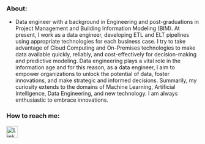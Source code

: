 ### About:
  - Data engineer with a background in Engineering and post-graduations in Project Management and Building Information Modeling (BIM).
  At present, I work as a data engineer, developing ETL and ELT pipelines using appropriate technologies for each business case. I try to take advantage of Cloud Computing and On-Premises technologies to make data available quickly, reliably, and cost-effectively for decision-making and predictive modeling.
  Data engineering plays a vital role in the information age and for this reason, as a data engineer, I aim to empower organizations to unlock the potential of data, foster innovations, and make strategic and informed decisions.
  Summarily, my curiosity extends to the domains of Machine Learning, Artificial Intelligence, Data Engineering, and new technology. I am always enthusiastic to embrace innovations.

### How to reach me:
<div>
   <a href="https://www.linkedin.com/in/dataengraulleite" target="_blank"><img height='30' src='https://img.shields.io/badge/LinkedIn-000?style=for-the-badge&logo=linkedin&logoColor=blue' alt='Linkedin'></a>

</div>
<!--
